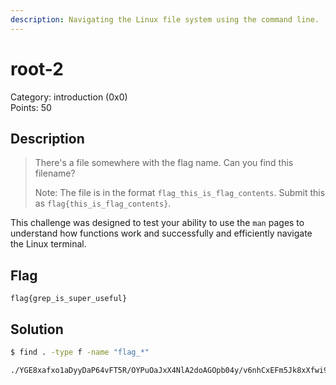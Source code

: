 ```yaml
---
description: Navigating the Linux file system using the command line.
---
```


# root-2

Category: introduction (0x0)\
Points: 50

## Description

> There's a file somewhere with the flag name. Can you find this filename?
>
> Note: The file is in the format `flag_this_is_flag_contents`. Submit this as `flag{this_is_flag_contents}`.

This challenge was designed to test your ability to use the `man` pages to understand how functions work and successfully and efficiently navigate the Linux terminal.

## Flag

```
flag{grep_is_super_useful}
```

## Solution

```bash
$ find . -type f -name "flag_*"

./YGE8xafxo1aDyyDaP64vFT5R/OYPuOaJxX4NlA2doAGOpb04y/v6nhCxEFm5Jk8xXfwi9vSEXS/i2nqw0ZUHwUy5G9udh0PqZCe/CQY19DujzCEOFWExctTxlA8e/JvPJDSFg5SmSEjQzDvYXBfjr/gF69ZBN0AZ5eke6UKGbn8zUH/83CTJbSYq5nsMmDit68YSLwL/uvHFF8dtJ2ieBAgy2EzMXyqd/jyqsAjz1XqC0wRP7YcsUR3J5/VC7GYjfmHx8TDJDalRHXQp9u/uKNLe5JiOBzvpTgUWaiGORLu/cFMWlaQzHYNev7SBxsTsv9P7/QnBl6PAppZ6phL6FqPRoCTd6/flag_grep_is_super_useful
```
